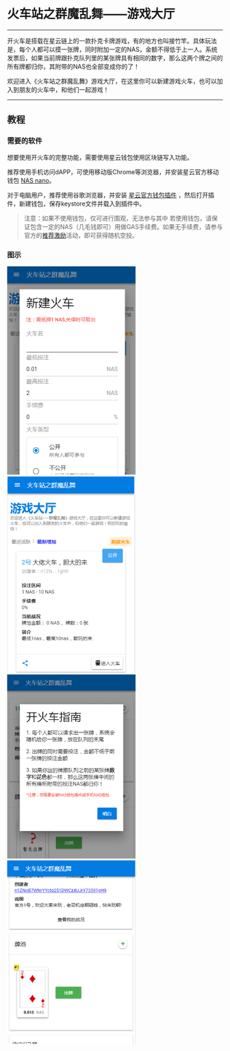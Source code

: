 #  火车站之群魔乱舞——游戏大厅

------

开火车是搭载在星云链上的一款扑克卡牌游戏，有的地方也叫接竹竿。具体玩法是，每个人都可以摸一张牌，同时附加一定的NAS，金额不得低于上一人。系统发票后，如果当前牌跟扑克队列里的某张牌具有相同的数字，那么这两个牌之间的所有牌都归你，其附带的NAS也全部变成你的了！

欢迎进入《火车站之群魔乱舞》游戏大厅，在这里你可以新建游戏火车，也可以加入到朋友的火车中，和他们一起游戏！


------

## 教程

###  需要的软件

想要使用开火车的完整功能，需要使用星云钱包使用区块链写入功能。 


推荐使用手机访问dAPP，可使用移动版Chrome等浏览器，并安装星云官方移动钱包 [NAS nano](https://nano.nebulas.io/index.html)。


对于电脑用户，推荐使用谷歌浏览器，并安装 [星云官方钱包插件](https://github.com/ChengOrangeJu/WebExtensionWallet) ，然后打开插件，新建钱包，保存keystore文件并载入到插件中。


> 注意：如果不使用钱包，仅可进行围观，无法参与其中
 若使用钱包，请保证包含一定的NAS（几毛钱即可）用做GAS手续费。如果无手续费，请参与官方的[推荐激励](https://incentive.nebulas.io/cn/signup.html?invite=reOoc)活动，即可获得随机空投。


### 图示

<div>
<img src="forTutorial/1.PNG" width="300px"></img> 
</div>

<div>
<img src="forTutorial/2.PNG" width="300px"></img> 
</div>

<div>
<img src="forTutorial/3.PNG" width="300px"></img> 
</div>

<div>
<img src="forTutorial/4.PNG" width="300px"></img> 
</div>

